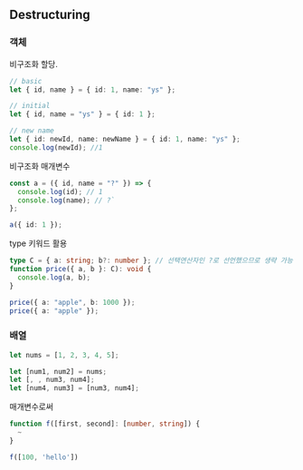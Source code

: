 ## Destructuring

### 객체

비구조화 할당.

```typescript
// basic
let { id, name } = { id: 1, name: "ys" };

// initial
let { id, name = "ys" } = { id: 1 };

// new name
let { id: newId, name: newName } = { id: 1, name: "ys" };
console.log(newId); //1
```

비구조화 매개변수

```typescript
const a = ({ id, name = "?" }) => {
  console.log(id); // 1
  console.log(name); // ?`
};

a({ id: 1 });
```

type 키워드 활용

```typescript
type C = { a: string; b?: number }; // 선택연산자인 ?로 선언했으므로 생략 가능 -> undefined
function price({ a, b }: C): void {
  console.log(a, b);
}

price({ a: "apple", b: 1000 });
price({ a: "apple" });
```

### 배열

```typescript
let nums = [1, 2, 3, 4, 5];

let [num1, num2] = nums;
let [, , num3, num4];
let [num4, num3] = [num3, num4];
```

매개변수로써

```typescript
function f([first, second]: [number, string]) {
  ~
}

f([100, 'hello'])
```
